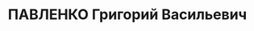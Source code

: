 ---
title: ПАВЛЕНКО Григорий Васильевич
description: "Род. 21.01.1901, Черниговская обл., Холмен. р-н, с. Орловка, украинец,\
  \ обр.: высшее, агроном, член КП(б)У с 1931 по 1937. Проживал: Винницкая обл., г.\
  \ Могилев-Подольский. Зав.окружным земельным управлением \n  Арестован Могилев-Подольским\
  \ отд.НКВД 18.09.1937. Обв. по ст. 54-7, 8, 11 УК УССР. Приговор: ВК ВС СССР, 26.12.1937\
  \ – ВМН с конфискацией имущества. Расстрелян 27.12.1937. \n  Реабилитирован Прокуратурой\
  \ Винницкой обл. 24.09.1991"
---